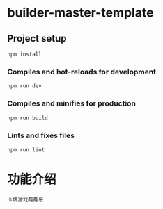 # builder-master-template

## Project setup
```
npm install
```

### Compiles and hot-reloads for development
```
npm run dev
```

### Compiles and minifies for production
```
npm run build
```

### Lints and fixes files
```
npm run lint
```
# 功能介绍
```
卡牌游戏翻翻乐
```
